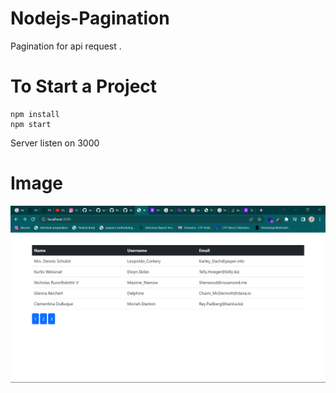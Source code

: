 # Nodejs-Pagination
Pagination for  api request .

# To Start a Project
```
npm install
npm start
```
Server listen on 3000

# Image 
![alt text](https://github.com/saravana-seeker/Nodejs-Pagination/blob/main/pagination.png)

